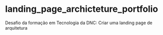 # landing_page_archicteture_portfolio
Desafio da formação em Tecnologia da DNC: Criar uma landing page de arquitetura
